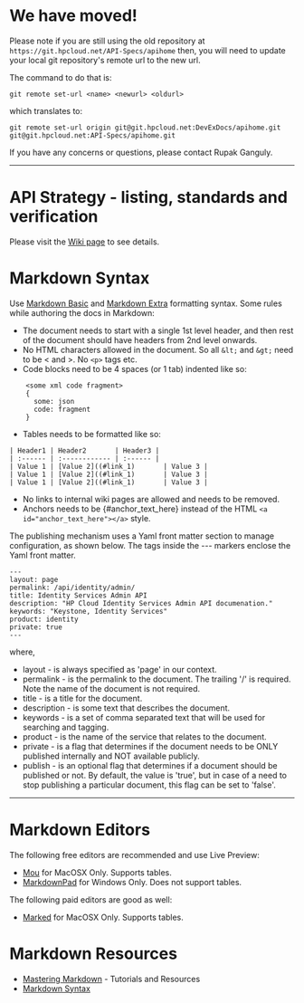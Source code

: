 # We have moved!

Please note if you are still using the old repository at `https://git.hpcloud.net/API-Specs/apihome` then, you will need 
to update your local git repository's remote url to the new url. 

The command to do that is:

`git remote set-url <name> <newurl> <oldurl>`

which translates to:

`git remote set-url origin git@git.hpcloud.net:DevExDocs/apihome.git git@git.hpcloud.net:API-Specs/apihome.git`

If you have any concerns or questions, please contact Rupak Ganguly.

---

# API Strategy - listing, standards and verification

Please visit the [Wiki page](https://wiki.hpcloud.net/display/iaas/API+Strategy+-+Listing%2C+Standards+and+Verification) to see details.

# Markdown Syntax

Use [Markdown Basic](http://daringfireball.net/projects/markdown/syntax) and [Markdown Extra](http://michelf.ca/projects/php-markdown/extra/) formatting syntax.
Some rules while authoring the docs in Markdown:

* The document needs to start with a single 1st level header, and then rest of the document should have headers from 2nd level onwards.
* No HTML characters allowed in the document. So all `&lt;` and `&gt;` need to be < and >. No `<p>` tags etc.
* Code blocks need to be 4 spaces (or 1 tab) indented like so:
```
    <some xml code fragment>
    {
      some: json
      code: fragment
    }
```
* Tables needs to be formatted like so:

```
| Header1 | Header2       | Header3 |
| :------ | :------------ | :------ |
| Value 1 | [Value 2]((#link_1)       | Value 3 |
| Value 1 | [Value 2]((#link_1)       | Value 3 |
| Value 1 | [Value 2]((#link_1)       | Value 3 |
```

* No links to internal wiki pages are allowed and needs to be removed.
* Anchors needs to be {#anchor_text_here} instead of the HTML `<a id="anchor_text_here"></a>` style.

The publishing mechanism uses a Yaml front matter section to manage configuration, as shown below.
The tags inside the --- markers enclose the Yaml front matter.

```
---
layout: page
permalink: /api/identity/admin/
title: Identity Services Admin API
description: "HP Cloud Identity Services Admin API documenation."
keywords: "Keystone, Identity Services"
product: identity
private: true
---
```
where,

* layout - is always specified as 'page' in our context.
* permalink - is the permalink to the document. The trailing '/' is required. Note the name of the document is not required.
* title - is a title for the document.
* description - is some text that describes the document.
* keywords - is a set of comma separated text that will be used for searching and tagging.
* product - is the name of the service that relates to the document.
* private - is a flag that determines if the document needs to be ONLY published internally and NOT available publicly.
* publish - is an optional flag that determines if a document should be published or not. By default, the value is 'true', but in case of a need to stop publishing a particular document, this flag can be set to 'false'.

 ---

# Markdown Editors

The following free editors are recommended and use Live Preview:

* [Mou](http://mouapp.com) for MacOSX Only. Supports tables.
* [MarkdownPad](http://markdownpad.com) for Windows Only. Does not support tables.

The following paid editors are good as well:

* [Marked](http://markedapp.com) for MacOSX Only. Supports tables.

# Markdown Resources

* [Mastering Markdown](http://designshack.net/articles/html/mastering-markdown-30-resources-apps-and-tutorials-to-get-you-started/) - Tutorials and Resources
* [Markdown Syntax](http://daringfireball.net/projects/markdown/syntax)
